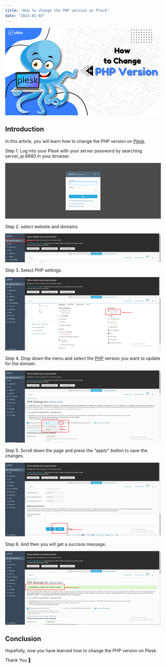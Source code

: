 ```yaml
---
title: "How to change the PHP version on Plesk"
date: "2023-01-03"
---
```


![How to change the PHP version on Plesk](images/How-to-change-the-PHP-version-on-Plesk_utho.jpg)

## Introduction

In this article, you will learn how to change the PHP version on [Plesk](https://en.wikipedia.org/wiki/Plesk).

Step 1. Log into your Plesk with your server password by searching server\_ip:8880 in your browser.

![command output](images/image-679-1024x367.png)

Step 2. select website and domains 

![change the PHP version on Plesk](images/image-723-1024x188.png)

Step 3. Select PHP settings. 

![command output](images/image-725-1024x481.png)

Step 4. Drop down the menu and select the [PHP](https://utho.com/docs/tutorial/how-to-change-php-parameter-manually-through-plesk/) version you want to update for the domain.

![command output](images/image-726-1024x475.png)

Step 5. Scroll down the page and press the "apply" button to save the changes. 

![change the PHP version on Plesk](images/image-727-1024x482.png)

Step 6. And then you will get a success message.

![change the PHP version on Plesk](images/image-728-1024x485.png)

## Conclusion

Hopefully, now you have learned how to change the PHP version on Plesk.

Thank You 🙂
